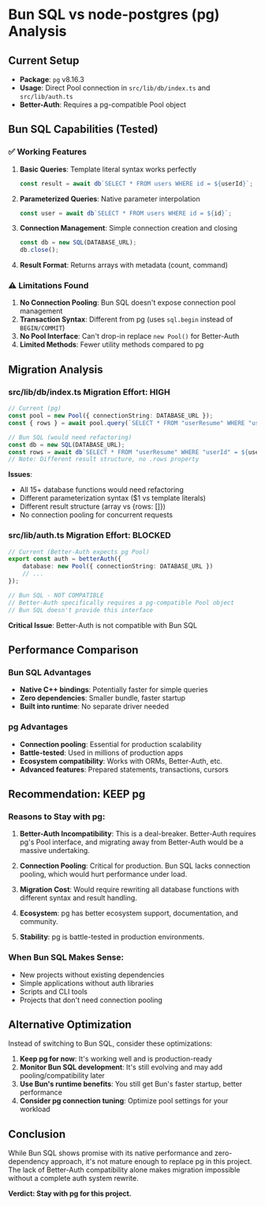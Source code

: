 # Bun SQL vs node-postgres (pg) Analysis

## Current Setup

- **Package**: `pg` v8.16.3
- **Usage**: Direct Pool connection in `src/lib/db/index.ts` and `src/lib/auth.ts`
- **Better-Auth**: Requires a pg-compatible Pool object

## Bun SQL Capabilities (Tested)

### ✅ Working Features

1. **Basic Queries**: Template literal syntax works perfectly

   ```ts
   const result = await db`SELECT * FROM users WHERE id = ${userId}`;
   ```

2. **Parameterized Queries**: Native parameter interpolation

   ```ts
   const user = await db`SELECT * FROM users WHERE id = ${id}`;
   ```

3. **Connection Management**: Simple connection creation and closing

   ```ts
   const db = new SQL(DATABASE_URL);
   db.close();
   ```

4. **Result Format**: Returns arrays with metadata (count, command)

### ⚠️ Limitations Found

1. **No Connection Pooling**: Bun SQL doesn't expose connection pool management
2. **Transaction Syntax**: Different from pg (uses `sql.begin` instead of `BEGIN/COMMIT`)
3. **No Pool Interface**: Can't drop-in replace `new Pool()` for Better-Auth
4. **Limited Methods**: Fewer utility methods compared to pg

## Migration Analysis

### src/lib/db/index.ts Migration Effort: **HIGH**

```typescript
// Current (pg)
const pool = new Pool({ connectionString: DATABASE_URL });
const { rows } = await pool.query(`SELECT * FROM "userResume" WHERE "userId" = $1`, [userId]);

// Bun SQL (would need refactoring)
const db = new SQL(DATABASE_URL);
const rows = await db`SELECT * FROM "userResume" WHERE "userId" = ${userId}`;
// Note: Different result structure, no .rows property
```

**Issues**:

- All 15+ database functions would need refactoring
- Different parameterization syntax ($1 vs template literals)
- Different result structure (array vs {rows: []})
- No connection pooling for concurrent requests

### src/lib/auth.ts Migration Effort: **BLOCKED**

```typescript
// Current (Better-Auth expects pg Pool)
export const auth = betterAuth({
	database: new Pool({ connectionString: DATABASE_URL })
	// ...
});

// Bun SQL - NOT COMPATIBLE
// Better-Auth specifically requires a pg-compatible Pool object
// Bun SQL doesn't provide this interface
```

**Critical Issue**: Better-Auth is not compatible with Bun SQL

## Performance Comparison

### Bun SQL Advantages

- **Native C++ bindings**: Potentially faster for simple queries
- **Zero dependencies**: Smaller bundle, faster startup
- **Built into runtime**: No separate driver needed

### pg Advantages

- **Connection pooling**: Essential for production scalability
- **Battle-tested**: Used in millions of production apps
- **Ecosystem compatibility**: Works with ORMs, Better-Auth, etc.
- **Advanced features**: Prepared statements, transactions, cursors

## Recommendation: **KEEP pg**

### Reasons to Stay with pg:

1. **Better-Auth Incompatibility**: This is a deal-breaker. Better-Auth requires pg's Pool interface, and migrating away from Better-Auth would be a massive undertaking.

2. **Connection Pooling**: Critical for production. Bun SQL lacks connection pooling, which would hurt performance under load.

3. **Migration Cost**: Would require rewriting all database functions with different syntax and result handling.

4. **Ecosystem**: pg has better ecosystem support, documentation, and community.

5. **Stability**: pg is battle-tested in production environments.

### When Bun SQL Makes Sense:

- New projects without existing dependencies
- Simple applications without auth libraries
- Scripts and CLI tools
- Projects that don't need connection pooling

## Alternative Optimization

Instead of switching to Bun SQL, consider these optimizations:

1. **Keep pg for now**: It's working well and is production-ready
2. **Monitor Bun SQL development**: It's still evolving and may add pooling/compatibility later
3. **Use Bun's runtime benefits**: You still get Bun's faster startup, better performance
4. **Consider pg connection tuning**: Optimize pool settings for your workload

## Conclusion

While Bun SQL shows promise with its native performance and zero-dependency approach, it's not mature enough to replace pg in this project. The lack of Better-Auth compatibility alone makes migration impossible without a complete auth system rewrite.

**Verdict: Stay with pg for this project.**

